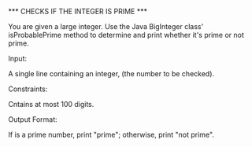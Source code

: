 *** CHECKS IF THE INTEGER IS PRIME ***

You are given a large integer. Use the Java BigInteger class' isProbablePrime method to determine and print whether it's prime or not prime.

Input:

A single line containing an integer,  (the number to be checked).

Constraints:

Cntains at most 100 digits.

Output Format: 

If  is a prime number, print "prime"; otherwise, print "not prime".